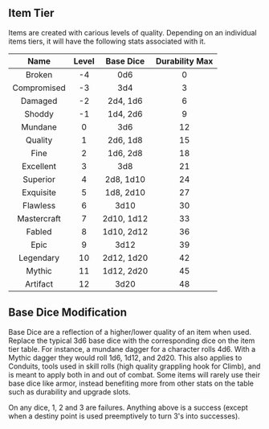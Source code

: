 ## Item Tier

Items are created with carious levels of quality. Depending on an individual items tiers, it will have the following stats associated with it.

|    Name    | Level | Base Dice | Durability Max |
| :---------: | :---: | :--------: | :------------: |
|   Broken   |  -4  |    0d6    |       0       |
| Compromised |  -3  |    3d4    |       3       |
|   Damaged   |  -2  |  2d4, 1d6  |       6       |
|   Shoddy   |  -1  |  1d4, 2d6  |       9       |
|   Mundane   |   0   |    3d6    |       12       |
|   Quality   |   1   |  2d6, 1d8  |       15       |
|    Fine    |   2   |  1d6, 2d8  |       18       |
|  Excellent  |   3   |    3d8    |       21       |
|  Superior  |   4   | 2d8, 1d10 |       24       |
|  Exquisite  |   5   | 1d8, 2d10 |       27       |
|  Flawless  |   6   |    3d10    |       30       |
| Mastercraft |   7   | 2d10, 1d12 |       33       |
|   Fabled   |   8   | 1d10, 2d12 |       36       |
|    Epic    |   9   |    3d12    |       39       |
|  Legendary  |  10  | 2d12, 1d20 |       42       |
|   Mythic   |  11  | 1d12, 2d20 |       45       |
|  Artifact  |  12  |    3d20    |       48       |

## Base Dice Modification

Base Dice are a reflection of a higher/lower quality of an item when used. Replace the typical 3d6 base dice with the corresponding dice on the item tier table. For instance, a mundane dagger for a character rolls 4d6. With a Mythic dagger they would roll 1d6, 1d12, and 2d20. This also applies to Conduits, tools used in skill rolls (high quality grappling hook for Climb), and is meant to apply both in and out of combat. Some items will rarely use their base dice like armor, instead benefiting more from other stats on the table such as durability and upgrade slots.

On any dice, 1, 2 and 3 are failures. Anything above is a success (except when a destiny point is used preemptively to turn 3's into successes).
